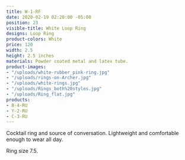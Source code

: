 ```yaml
---
title: W-1-RF
date: 2020-02-19 02:20:00 -05:00
position: 23
visible-title: White Loop Ring
designs: Loop Ring
product-colors: White
price: 120
width: 2.5
height: 2.5 inches
materials: Powder coated metal and latex tube.
product-images:
- "/uploads/white-rubber_pink-ring.jpg"
- "/uploads/rings-on-Archer.jpg"
- "/uploads/white-rings.jpg"
- "/uploads/Rings_both%20styles.jpg"
- "/uploads/Ring_flat.jpg"
products:
- B-4-RU
- Y-2-RU
- C-3-RU
---
```


Cocktail ring and source of conversation. Lightweight and comfortable enough to wear all day.

Ring size 7.5. 